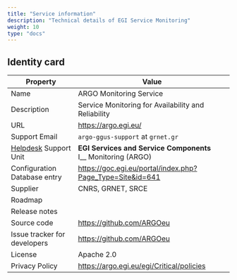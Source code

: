 ```yaml
---
title: "Service information"
description: "Technical details of EGI Service Monitoring"
weight: 10
type: "docs"
---
```


## Identity card

<!-- markdownlint-disable no-inline-html no-bare-urls -->

| Property                                | Value                                                                 |
| --------------------------------------- | --------------------------------------------------------------------- |
| Name                                    | ARGO Monitoring Service                                               |
| Description                             | Service Monitoring for Availability and Reliability                   |
| URL                                     | https://argo.egi.eu/                                                  |
| Support Email                           | `argo-ggus-support` at `grnet.gr`                                     |
| [Helpdesk](../../helpdesk) Support Unit | **EGI Services and Service Components** <br/> I\_\_ Monitoring (ARGO) |
| Configuration Database entry            | https://goc.egi.eu/portal/index.php?Page_Type=Site&id=641             |
| Supplier                                | CNRS, GRNET, SRCE                                                     |
| Roadmap                                 |                                                                       |
| Release notes                           |                                                                       |
| Source code                             | https://github.com/ARGOeu                                             |
| Issue tracker for developers            | https://github.com/ARGOeu                                             |
| License                                 | Apache 2.0                                                            |
| Privacy Policy                          | https://argo.egi.eu/egi/Critical/policies                             |

<!-- markdownlint-enable no-inline-html no-bare-urls -->
